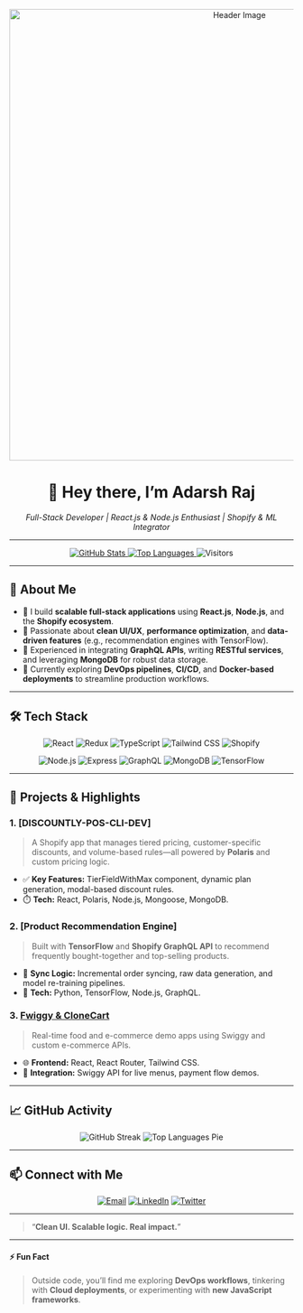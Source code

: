<!-- HEADER IMAGE SECTION -->
<p align="center">
  <img src="https://raw.githubusercontent.com/adarsh02raj/adarsh02raj/main/header.gif" alt="Header Image" width="800"/>
</p>

<!-- NAME & TITLE -->
<h1 align="center">👋 Hey there, I’m Adarsh Raj</h1>
<p align="center">
  <em>Full-Stack Developer | React.js & Node.js Enthusiast | Shopify & ML Integrator</em>
</p>

---

<!-- BADGES -->
<p align="center">
  <!-- GitHub Stats Card -->
  <a href="https://github.com/adarsh02raj">
    <img src="https://github-readme-stats.vercel.app/api?username=adarsh02raj&show_icons=true&theme=radical" alt="GitHub Stats"/>
  </a>
  <!-- Top Languages Card -->
  <a href="https://github.com/adarsh02raj">
    <img src="https://github-readme-stats.vercel.app/api/top-langs/?username=adarsh02raj&layout=compact&theme=radical" alt="Top Languages"/>
  </a>
  <!-- Visitor Count Badge -->
  <img src="https://visitor-badge.laobi.icu/badge?page_id=adarsh02raj.adarsh02raj" alt="Visitors" />
</p>

---

## 🌟 About Me
- 🔹 I build **scalable full-stack applications** using **React.js**, **Node.js**, and the **Shopify ecosystem**.  
- 🔹 Passionate about **clean UI/UX**, **performance optimization**, and **data-driven features** (e.g., recommendation engines with TensorFlow).  
- 🔹 Experienced in integrating **GraphQL APIs**, writing **RESTful services**, and leveraging **MongoDB** for robust data storage.  
- 🔹 Currently exploring **DevOps pipelines**, **CI/CD**, and **Docker-based deployments** to streamline production workflows.

---

## 🛠️ Tech Stack
<p align="center">
  <!-- Frontend -->
  <img src="https://img.shields.io/badge/React-20232A?style=for-the-badge&logo=react&logoColor=61DAFB" alt="React"/>
  <img src="https://img.shields.io/badge/Redux-764ABC?style=for-the-badge&logo=redux&logoColor=white" alt="Redux"/>
  <img src="https://img.shields.io/badge/TypeScript-3178C6?style=for-the-badge&logo=typescript&logoColor=white" alt="TypeScript"/>
  <img src="https://img.shields.io/badge/Tailwind_CSS-38B2AC?style=for-the-badge&logo=tailwind-css&logoColor=white" alt="Tailwind CSS"/>
  <img src="https://img.shields.io/badge/Shopify-95BF47?style=for-the-badge&logo=shopify&logoColor=white" alt="Shopify"/>
</p>
<p align="center">
  <!-- Backend -->
  <img src="https://img.shields.io/badge/Node.js-339933?style=for-the-badge&logo=node.js&logoColor=white" alt="Node.js"/>
  <img src="https://img.shields.io/badge/Express-000000?style=for-the-badge&logo=express&logoColor=white" alt="Express"/>
  <img src="https://img.shields.io/badge/GraphQL-E10098?style=for-the-badge&logo=graphql&logoColor=white" alt="GraphQL"/>
  <img src="https://img.shields.io/badge/MongoDB-47A248?style=for-the-badge&logo=mongodb&logoColor=white" alt="MongoDB"/>
  <img src="https://img.shields.io/badge/TensorFlow-FF6F00?style=for-the-badge&logo=tensorflow&logoColor=white" alt="TensorFlow"/>
</p>

---

## 📂 Projects & Highlights

### 1. [DISCOUNTLY-POS-CLI-DEV]  
> A Shopify app that manages tiered pricing, customer-specific discounts, and volume-based rules—all powered by **Polaris** and custom pricing logic.  
- ✅ **Key Features:** TierFieldWithMax component, dynamic plan generation, modal-based discount rules.  
- ⏱️ **Tech:** React, Polaris, Node.js, Mongoose, MongoDB.

### 2. [Product Recommendation Engine]  
> Built with **TensorFlow** and **Shopify GraphQL API** to recommend frequently bought-together and top-selling products.  
- 🔄 **Sync Logic:** Incremental order syncing, raw data generation, and model re-training pipelines.  
- 🚀 **Tech:** Python, TensorFlow, Node.js, GraphQL.

### 3. [Fwiggy & CloneCart](https://github.com/adarsh02raj)  
> Real-time food and e-commerce demo apps using Swiggy and custom e-commerce APIs.  
- 🌐 **Frontend:** React, React Router, Tailwind CSS.  
- 🔌 **Integration:** Swiggy API for live menus, payment flow demos.

---

## 📈 GitHub Activity
<p align="center">
  <!-- GitHub Streak -->
  <img src="https://github-readme-streak-stats.herokuapp.com/?user=adarsh02raj&theme=radical" alt="GitHub Streak"/>
  <!-- Top Languages (Spooky Theme) -->
  <img src="https://github-readme-stats.vercel.app/api/top-langs/?username=adarsh02raj&layout=pie&theme=radical" alt="Top Languages Pie"/>
</p>

---

## 📫 Connect with Me
<p align="center">
  <a href="mailto:adarsh02raj@gmail.com"><img src="https://img.shields.io/badge/Email-D14836?style=for-the-badge&logo=gmail&logoColor=white" alt="Email"/></a>
  <a href="https://linkedin.com/in/adarsh02raj"><img src="https://img.shields.io/badge/LinkedIn-0077B5?style=for-the-badge&logo=linkedin&logoColor=white" alt="LinkedIn"/></a>
  <a href="https://twitter.com/adarsh02raj"><img src="https://img.shields.io/badge/Twitter-1DA1F2?style=for-the-badge&logo=twitter&logoColor=white" alt="Twitter"/></a>
</p>

---

> “**Clean UI. Scalable logic. Real impact.**”  

---

#### ⚡ Fun Fact
> Outside code, you’ll find me exploring **DevOps workflows**, tinkering with **Cloud deployments**, or experimenting with **new JavaScript frameworks**.

